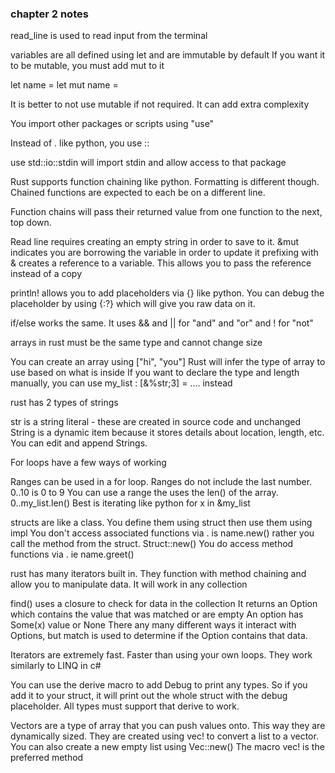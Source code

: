 ### chapter 2 notes


read_line is used to read input from the terminal

variables are all defined using let and are immutable by default
If you want it to be mutable, you must add mut to it

let name = 
let mut name = 

It is better to not use mutable if not required. It can add extra complexity

You import other packages or scripts using "use"

Instead of . like python, you use ::

use std::io::stdin will import stdin and allow access to that package

Rust supports function chaining like python. Formatting is different though. Chained functions are expected to each be on a different line.

Function chains will pass their returned value from one function to the next, top down.

Read line requires creating an empty string in order to save to it.
&mut indicates you are borrowing the variable in order to update it
prefixing with & creates a reference to a variable.  This allows you to pass the reference instead of a copy

println! allows you to add placeholders via {} like python. You can debug the placeholder by using {:?} which will give you raw data on it.

if/else works the same.  It uses && and || for "and" and "or" and ! for "not"

arrays in rust must be the same type and cannot change size

You can create an array using ["hi", "you"] 
Rust will infer the type of array to use based on what is inside
If you want to declare the type and length manually, you can use 
my_list : [&%str;3] = .... instead

rust has 2 types of strings

str is a string literal - these are created in source code and unchanged
String is a dynamic item because it stores details about location, length, etc. You can edit and append Strings.

For loops have a few ways of working

Ranges can be used in a for loop. Ranges do not include the last number.  0..10 is 0 to 9
You can use a range the uses the len() of the array.  0..my_list.len()
Best is iterating like python for x in &my_list

structs are like a class.  You define them using struct then use them using impl
You don't access associated functions via .  is name.new() rather you call the method from the struct.  Struct::new()
You do access method functions via . ie name.greet()

rust has many iterators built in. They function with method chaining and allow you to manipulate data. It will work in any collection

find() uses a closure to check for data in the collection
It returns an Option which contains the value that was matched or are empty
An option has Some(x) value or None
There any many different ways it interact with Options, but match is used to determine if the Option contains that data.

Iterators are extremely fast. Faster than using your own loops.  They work similarly to LINQ in c#

You can use the derive macro to add Debug to print any types. So if you add it to your struct, it will print out the whole struct with the debug placeholder. All types must support that derive to work.

Vectors are a type of array that you can push values onto.  This way they are dynamically sized. 
They are created using vec! to convert a list to a vector. You can also create a new empty list using Vec::new() The macro vec! is the preferred method



